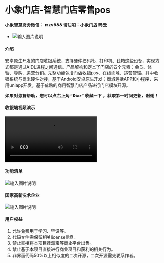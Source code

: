 # 小象门店-智慧门店零售pos

#### 小象智慧商务微信： mzv988    请注明：小象门店 码云
- ![输入图片说明](https://images.gitee.com/uploads/images/2021/0201/105231_685d973a_5325125.png "xiaoxiangopen.png")

#### 介绍
安卓原生开发的门店收银系统，支持硬件扫码枪、打印机、钱箱这些设备，实现方式都是通过AIDL进程之间通信。产品解构和定义了门店的四个元素：会员、体验、导购、运营分销。完整功能包括门店收银pos、在线商城、运营管理。其中收银系统与商米硬件对接，基于Android安卓原生开发；商城包括APP和小程序，采用uniapp开发。基于成熟的商用智慧门店产品进行门店模块开源。

 **如果对您有帮助，您可以点右上角 “Star” 收藏一下 ，获取第一时间更新，谢谢！** 


#### 收银端视频演示
![输入图片说明](https://data.xiaoxiangai.com/video/storepos.mp4)




#### 功能清单
![输入图片说明](XeldCashier/gradle/wrapper/image.png)



#### 国家高新技术企业
![输入图片说明](https://images.gitee.com/uploads/images/2021/0426/112651_dff37ec6_5325125.png "高新证书 - 600.png")


#### 用户权益
1. 允许免费用于学习、毕设等。
2. 代码文件需保留相关license信息。
3. 禁止直接将本项目挂淘宝等商业平台出售。
4. 禁止基于本项目直接进行商业项目和获利的相关行为。
5. 非界面代码50%以上相似度的二次开源，二次开源需先联系作者。